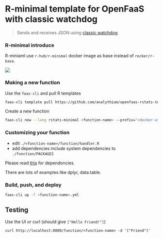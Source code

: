 # R-minimal template for OpenFaaS with classic watchdog

> Sends and receives JSON using
> [classic watchdog](https://github.com/openfaas/faas/tree/master/watchdog).

### R-minimal introduce

R-miniaml use `r-hub/r-minimal` docker image as base instead of `rocker/r-base`.

![](https://user-images.githubusercontent.com/6179259/74970476-c57bb080-5461-11ea-9135-f2b6af97139b.png)

### Making a new function

Use the `faas-cli` and pull R templates

```bash
faas-cli template pull https://github.com/analythium/openfaas-rstats-templates
```

Create a new function

```bash
faas-cli new --lang rstats-minimal <function-name> --prefix="<docker-user>"
```

### Customizing your function

- edit `./<function-name>/function/handler.R`
- add dependencies include system dependencies to `./function/PACKAGES`

Please read [this](https://github.com/r-hub/r-minimal) for dependoncies.

There are lots of examples like dplyr, data.table.

### Build, push, and deploy

```bash
faas-cli up -f <function-name>.yml
```

## Testing

Use the UI or curl (should give `["Hello Friend!"]`)

```
curl http://localhost:8080/function/<function-name> -d '["Friend"]'
```
